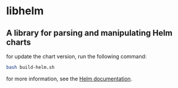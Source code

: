 # libhelm
## A library for parsing and manipulating Helm charts

for update the chart version, run the following command:

```bash
bash build-helm.sh
```

for more information, see the [Helm documentation](https://helm.sh/docs/topics/charts/).
